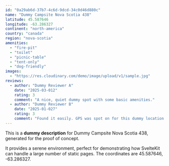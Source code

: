```yaml
---
id: "0a29ab6d-37b7-4c6d-9dcd-34c0d46d880c"
name: "Dummy Campsite Nova Scotia 438"
latitude: 45.587646
longitude: -63.286327
continent: "north-america"
country: "canada"
region: "nova-scotia"
amenities:
  - "fire-pit"
  - "toilet"
  - "picnic-table"
  - "tent-only"
  - "dog-friendly"
images:
  - "https://res.cloudinary.com/demo/image/upload/v1/sample.jpg"
reviews:
  - author: "Dummy Reviewer A"
    date: "2025-03-012"
    rating: 3
    comment: "A nice, quiet dummy spot with some basic amenities."
  - author: "Dummy Reviewer B"
    date: "2025-01-027"
    rating: 3
    comment: "Found it easily. GPS was spot on for this dummy location."
---
```


This is a **dummy description** for Dummy Campsite Nova Scotia 438, generated for the proof of concept.

It provides a serene environment, perfect for demonstrating how SvelteKit can handle a large number of static pages. The coordinates are 45.587646, -63.286327.
